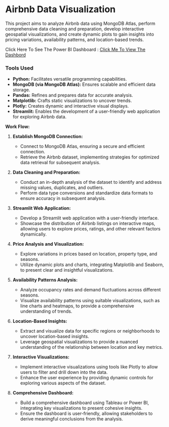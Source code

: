 # Airbnb Data Visualization

This project aims to analyze Airbnb data using MongoDB Atlas, perform comprehensive data cleaning and preparation, develop interactive geospatial visualizations, and create dynamic plots to gain insights into pricing variations, availability patterns, and location-based trends.


Click Here To See The Power BI Dashboard : [Click Me To View The Dashbord](https://drive.google.com/file/d/1S7CnPsnR5Z8OnBB3Qc0sJQ6llNKQrBwT/view?usp=sharing)

### Tools Used

- **Python:** Facilitates versatile programming capabilities.
- **MongoDB (via MongoDB Atlas):** Ensures scalable and efficient data storage.
- **Pandas:** Refines and prepares data for accurate analysis.
- **Matplotlib:** Crafts static visualizations to uncover trends.
- **Plotly:** Creates dynamic and interactive visual displays.
- **Streamlit:** Enables the development of a user-friendly web application for exploring Airbnb data.


**Work Flow:**

1. **Establish MongoDB Connection:**
   - Connect to MongoDB Atlas, ensuring a secure and efficient connection.
   - Retrieve the Airbnb dataset, implementing strategies for optimized data retrieval for subsequent analysis.

2. **Data Cleaning and Preparation:**
   - Conduct an in-depth analysis of the dataset to identify and address missing values, duplicates, and outliers.
   - Perform data type conversions and standardize data formats to ensure accuracy in subsequent analysis.

3. **Streamlit Web Application:**
   - Develop a Streamlit web application with a user-friendly interface.
   - Showcase the distribution of Airbnb listings on interactive maps, allowing users to explore prices, ratings, and other relevant factors dynamically.

4. **Price Analysis and Visualization:**
   - Explore variations in prices based on location, property type, and seasons.
   - Utilize dynamic plots and charts, integrating Matplotlib and Seaborn, to present clear and insightful visualizations.

5. **Availability Patterns Analysis:**
   - Analyze occupancy rates and demand fluctuations across different seasons.
   - Visualize availability patterns using suitable visualizations, such as line charts and heatmaps, to provide a comprehensive understanding of trends.

6. **Location-Based Insights:**
   - Extract and visualize data for specific regions or neighborhoods to uncover location-based insights.
   - Leverage geospatial visualizations to provide a nuanced understanding of the relationship between location and key metrics.

7. **Interactive Visualizations:**
   - Implement interactive visualizations using tools like Plotly to allow users to filter and drill down into the data.
   - Enhance the user experience by providing dynamic controls for exploring various aspects of the dataset.

8. **Comprehensive Dashboard:**
   - Build a comprehensive dashboard using Tableau or Power BI, integrating key visualizations to present cohesive insights.
   - Ensure the dashboard is user-friendly, allowing stakeholders to derive meaningful conclusions from the analysis.
  



